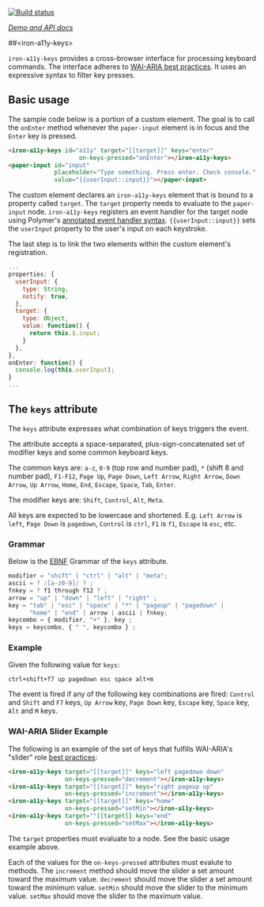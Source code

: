 
<!---

This README is automatically generated from the comments in these files:
iron-a11y-keys.html

Edit those files, and our readme bot will duplicate them over here!
Edit this file, and the bot will squash your changes :)

The bot does some handling of markdown. Please file a bug if it does the wrong
thing! https://github.com/PolymerLabs/tedium/issues

-->

[![Build status](https://travis-ci.org/PolymerElements/iron-a11y-keys.svg?branch=master)](https://travis-ci.org/PolymerElements/iron-a11y-keys)

_[Demo and API docs](https://elements.polymer-project.org/elements/iron-a11y-keys)_


##&lt;iron-a11y-keys&gt;

`iron-a11y-keys` provides a cross-browser interface for processing
keyboard commands. The interface adheres to [WAI-ARIA best
practices](http://www.w3.org/TR/wai-aria-practices/#kbd_general_binding).
It uses an expressive syntax to filter key presses.

## Basic usage

The sample code below is a portion of a custom element. The goal is to call
the `onEnter` method whenever the `paper-input` element is in focus and
the `Enter` key is pressed.

```html
<iron-a11y-keys id="a11y" target="[[target]]" keys="enter"
                    on-keys-pressed="onEnter"></iron-a11y-keys>
<paper-input id="input"
             placeholder="Type something. Press enter. Check console."
             value="{{userInput::input}}"></paper-input>
```

The custom element declares an `iron-a11y-keys` element that is bound to a
property called `target`. The `target` property
needs to evaluate to the `paper-input` node. `iron-a11y-keys` registers
an event handler for the target node using Polymer's [annotated event handler
syntax](https://www.polymer-project.org/1.0/docs/devguide/events.html#annotated-listeners). `{{userInput::input}}` sets the `userInput` property to the
user's input on each keystroke.

The last step is to link the two elements within the custom element's
registration.

```javascript
...
properties: {
  userInput: {
    type: String,
    notify: true,
  },
  target: {
    type: Object,
    value: function() {
      return this.$.input;
    }
  },
},
onEnter: function() {
  console.log(this.userInput);
}
...
```

## The `keys` attribute

The `keys` attribute expresses what combination of keys triggers the event.

The attribute accepts a space-separated, plus-sign-concatenated
set of modifier keys and some common keyboard keys.

The common keys are: `a-z`, `0-9` (top row and number pad), `*` (shift 8 and
number pad), `F1-F12`, `Page Up`, `Page Down`, `Left Arrow`, `Right Arrow`,
`Down Arrow`, `Up Arrow`, `Home`, `End`, `Escape`, `Space`, `Tab`, `Enter`.

The modifier keys are: `Shift`, `Control`, `Alt`, `Meta`.

All keys are expected to be lowercase and shortened. E.g.
`Left Arrow` is `left`, `Page Down` is `pagedown`, `Control` is `ctrl`,
`F1` is `f1`, `Escape` is `esc`, etc.

### Grammar

Below is the [EBNF](http://en.wikipedia.org/wiki/Extended_Backus%E2%80%93Naur_Form)
Grammar of the `keys` attribute.

```javascript
modifier = "shift" | "ctrl" | "alt" | "meta";
ascii = ? /[a-z0-9]/ ? ;
fnkey = ? f1 through f12 ? ;
arrow = "up" | "down" | "left" | "right" ;
key = "tab" | "esc" | "space" | "*" | "pageup" | "pagedown" |
      "home" | "end" | arrow | ascii | fnkey;
keycombo = { modifier, "+" }, key ;
keys = keycombo, { " ", keycombo } ;
```

### Example

Given the following value for `keys`:

`ctrl+shift+f7 up pagedown esc space alt+m`

The event is fired if any of the following key combinations are fired:
`Control` and `Shift` and `F7` keys, `Up Arrow` key, `Page Down` key,
`Escape` key, `Space` key, `Alt` and `M` keys.

### WAI-ARIA Slider Example

The following is an example of the set of keys that fulfills WAI-ARIA's
"slider" role [best
practices](http://www.w3.org/TR/wai-aria-practices/#slider):

```html
<iron-a11y-keys target="[[target]]" keys="left pagedown down"
                on-keys-pressed="decrement"></iron-a11y-keys>
<iron-a11y-keys target="[[target]]" keys="right pageup up"
                on-keys-pressed="increment"></iron-a11y-keys>
<iron-a11y-keys target="[[target]]" keys="home"
                on-keys-pressed="setMin"></iron-a11y-keys>
<iron-a11y-keys target=""[[target]] keys="end"
                on-keys-pressed="setMax"></iron-a11y-keys>
```

The `target` properties must evaluate to a node. See the basic usage
example above.

Each of the values for the `on-keys-pressed` attributes must evalute
to methods. The `increment` method should move the slider a set amount
toward the maximum value. `decrement` should move the slider a set amount
toward the minimum value. `setMin` should move the slider to the minimum
value. `setMax` should move the slider to the maximum value.


